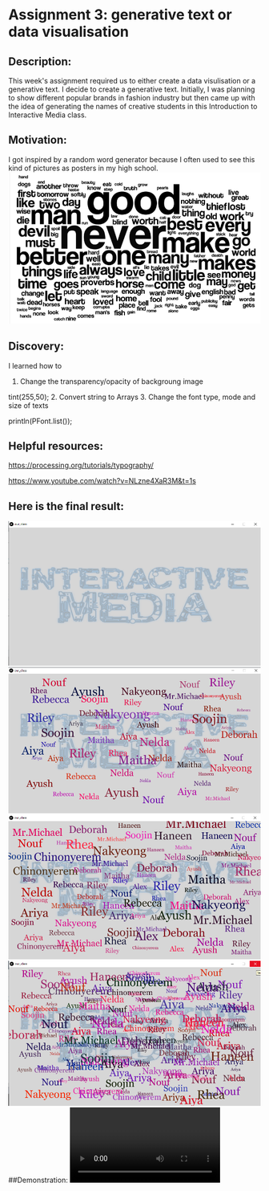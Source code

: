 # Assignment 3: generative text or data visualisation

## Description: 
This week's assignment required us to either create a data visulisation or a generative text. I decide to create a generative text. Initially, I was planning to show different popular brands 
in fashion industry but then came up with the idea of generating the names of creative students in this Introduction to Interactive Media class.

## Motivation:
I got inspired by a random word generator because I often used to see this kind of pictures as posters in my high school.
![](random-word-generator.gif) 

## Discovery:
I learned how to 
1. Change the transparency/opacity of backgroung image

tint(255,50);
2. Convert string to Arrays
3. Change the font type, mode and size of texts

println(PFont.list());

## Helpful resources:
https://processing.org/tutorials/typography/

https://www.youtube.com/watch?v=NLzne4XaR3M&t=1s

## Here is the final result:
![](01.png)
![](03.png)
![](02.png)
![](04.png)
##Demonstration:
![](IMG_5945.mp4)
